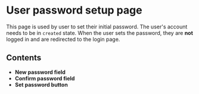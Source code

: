 # User password setup page

This page is used by user to set their initial password.
The user's account needs to be in `created` state.
When the user sets the password, they are **not** logged in and are redirected to the login page.

## Contents

- **New password field**
- **Confirm password field**
- **Set password button**